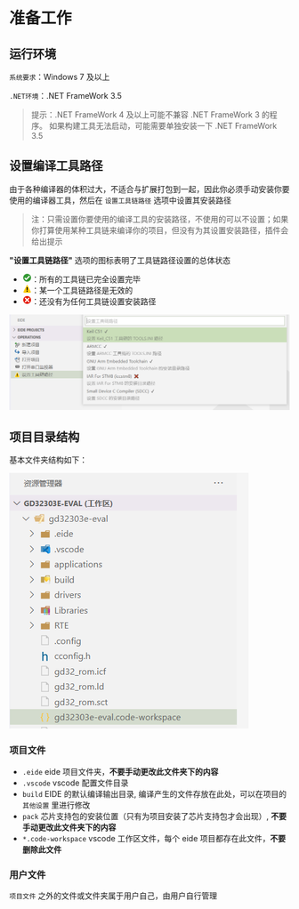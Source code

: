 # 准备工作

## 运行环境

`系统要求`：Windows 7 及以上

`.NET环境`：.NET FrameWork 3.5

> 提示：.NET FrameWork 4 及以上可能不兼容 .NET FrameWork 3 的程序。 如果构建工具无法启动，可能需要单独安装一下 .NET FrameWork 3.5

## 设置编译工具路径

由于各种编译器的体积过大，不适合与扩展打包到一起，因此你必须手动安装你要使用的编译器工具，然后在 `设置工具链路径` 选项中设置其安装路径

> 注：只需设置你要使用的编译工具的安装路径，不使用的可以不设置；如果你打算使用某种工具链来编译你的项目，但没有为其设置安装路径，插件会给出提示

**"设置工具链路径"** 选项的图标表明了工具链路径设置的总体状态
 - <img width="16px" bor src="../icon/StatusOK_16x.svg">：所有的工具链已完全设置完毕
 - <img width="16px" bor src="../icon/StatusWarning_16x.svg">：某一个工具链路径是无效的
 - <img width="16px" bor src="../icon/StatusCriticalError_16x.svg">：还没有为任何工具链设置安装路径

![](../img/toolchain_status.png)

## 项目目录结构

基本文件夹结构如下：

![](../img/prj_folder.png)

### 项目文件

- `.eide` eide 项目文件夹，**不要手动更改此文件夹下的内容**
- `.vscode` vscode 配置文件目录
- `build` EIDE 的默认编译输出目录, 编译产生的文件存放在此处，可以在项目的 `其他设置` 里进行修改
- `pack`  芯片支持包的安装位置（只有为项目安装了芯片支持包才会出现）, **不要手动更改此文件夹下的内容**
- `*.code-workspace` vscode 工作区文件，每个 eide 项目都存在此文件，**不要删除此文件**

### 用户文件

`项目文件` 之外的文件或文件夹属于用户自己，由用户自行管理
